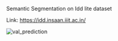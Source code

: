 Semantic Segmentation on Idd lite dataset

Link: https://idd.insaan.iiit.ac.in/

![val_prediction](https://user-images.githubusercontent.com/64360057/169680791-56879058-457c-44dc-b55f-83e9725e9f9a.png)

